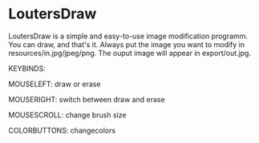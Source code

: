 LoutersDraw
===========


LoutersDraw is a simple and easy-to-use image modification programm.
You can draw, and that's it.
Always put the image you want to modify in resources/in.jpg/jpeg/png.
The ouput image will appear in export/out.jpg.

KEYBINDS:

MOUSELEFT:
  draw or erase
  
MOUSERIGHT:
  switch between draw and erase
  
MOUSESCROLL:
  change brush size
  
COLORBUTTONS:
  changecolors
